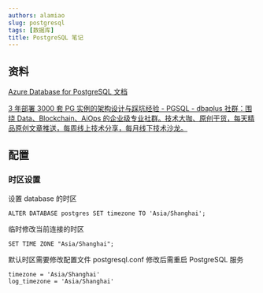 ```yaml
---
authors: alamiao
slug: postgresql
tags: [数据库]
title: PostgreSQL 笔记
---
```


<!-- truncate -->

## 资料

[Azure Database for PostgreSQL 文档](https://docs.microsoft.com/zh-cn/azure/postgresql/)

[3 年部署 3000 套 PG 实例的架构设计与踩坑经验 - PGSQL - dbaplus 社群：围绕 Data、Blockchain、AiOps 的企业级专业社群。技术大咖、原创干货，每天精品原创文章推送，每周线上技术分享，每月线下技术沙龙。](https://dbaplus.cn/news-19-3523-1.html)

## 配置

### 时区设置

设置 database 的时区

```
ALTER DATABASE postgres SET timezone TO 'Asia/Shanghai';

```

临时修改当前连接的时区

```
SET TIME ZONE "Asia/Shanghai";

```

默认时区需要修改配置文件 postgresql.conf 修改后需重启 PostgreSQL 服务

```
timezone = 'Asia/Shanghai'
log_timezone = 'Asia/Shanghai'

```
